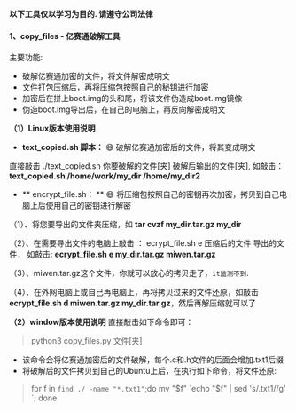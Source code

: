 **以下工具仅以学习为目的. 请遵守公司法律** 


#### 1、copy_files - 亿赛通破解工具

主要功能: 
- 破解亿赛通加密的文件，将文件解密成明文
- 文件打包压缩后，再将压缩包按照自己的秘钥进行加密
- 加密后在拼上boot.img的头和尾，将该文件伪造成boot.img镜像
- 伪造boot.img导出后，在自己的电脑上，再反向解密成明文

**（1）Linux版本使用说明** 


- **text_copied.sh 脚本：** :smile: 破解亿赛通加密后的文件，将其变成明文

直接敲击 ./text_copied.sh  你要破解的文件[夹]  破解后输出的文件[夹], 如敲击：**text_copied.sh /home/work/my_dir /home/my_dir2**

- ** encrypt_file.sh： ** :smile:  将压缩包按照自己的密钥再次加密，拷贝到自己电脑上后使用自己的密钥进行解密

（1）、将您要导出的文件夹压缩，如 **tar cvzf my_dir.tar.gz my_dir**

（2）、在需要导出文件的电脑上敲击 ： ecrypt_file.sh e 压缩后的文件 导出的文件， 如敲击: **ecrypt_file.sh e my_dir.tar.gz miwen.tar.gz**

（3）、miwen.tar.gz这个文件，你就可以放心的拷贝走了，```it监测不到```.

（4）、在外网电脑上或自己再电脑上，再将拷贝过来的文件还原，如敲击**ecrypt_file.sh d miwen.tar.gz my_dir.tar.gz**，然后再解压缩就可以了

**（2）window版本使用说明** 
直接敲击如下命令即可：
>python3 copy_files.py 文件[夹]

- 该命令会将亿赛通加密后的文件破解，每个.c和.h文件的后面会增加.txt1后缀
- 将破解后的文件拷贝到自己的Ubuntu上后，在执行如下命令，将文件还原:
> for f in `find ./ -name "*.txt1"`;do mv "$f" `echo "$f" | sed 's/\.txt1//g' `; done





